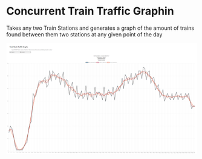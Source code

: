 # Concurrent Train Traffic Graphin

Takes any two Train Stations and generates a graph of the amount of trains found between them two stations at any given point of the day

![Demo Image](Demo-Image.png "Demo Image")
